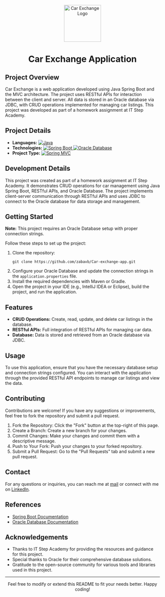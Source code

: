 <p align="center">
  <img src="https://img.icons8.com/dusk/100/garage--v1.png" alt="Car Exchange Logo" width="120" height="120">
</p>

<h1 align="center">Car Exchange Application</h1>

<h2>Project Overview</h2>
<p>Car Exchange is a web application developed using Java Spring Boot and the MVC architecture. The project uses RESTful APIs for interaction between the client and server. All data is stored in an Oracle database via JDBC, with CRUD operations implemented for managing car listings. This project was developed as part of a homework assignment at IT Step Academy.</p>

<h2>Project Details</h2>
<ul>
  <li><strong>Languages:</strong> 
    <a href="https://www.java.com/en/" target="_blank">
      <img src="https://img.shields.io/badge/Java-007396?style=flat&logo=java&logoColor=white" alt="Java">
    </a>
  </li>
  <li><strong>Technologies:</strong> 
    <a href="https://spring.io/projects/spring-boot" target="_blank">
      <img src="https://img.shields.io/badge/Spring%20Boot-6DB33F?style=flat&logo=springboot&logoColor=white" alt="Spring Boot">
    </a>
    <a href="https://www.oracle.com/database/" target="_blank">
      <img src="https://img.shields.io/badge/Oracle%20Database-F80000?style=flat&logo=oracle&logoColor=white" alt="Oracle Database">
    </a>
  </li>
  <li><strong>Project Type:</strong> 
    <a href="https://spring.io/guides/gs/serving-web-content/" target="_blank">
      <img src="https://img.shields.io/badge/Spring%20MVC-6DB33F?style=flat&logo=spring&logoColor=white" alt="Spring MVC">
    </a>
  </li>
</ul>

<h2>Development Details</h2>
<p>This project was created as part of a homework assignment at IT Step Academy. It demonstrates CRUD operations for car management using Java Spring Boot, RESTful APIs, and Oracle Database. The project implements client-server communication through RESTful APIs and uses JDBC to connect to the Oracle database for data storage and management.</p>

<h2>Getting Started</h2>
<p><strong>Note:</strong> This project requires an Oracle Database setup with proper connection strings.</p>

<p>Follow these steps to set up the project:</p>
<ol>
  <li>Clone the repository: 
    <pre><code>git clone https://github.com/zabavb/Car-exchange-app.git</code></pre>
  </li>
  <li>Configure your Oracle Database and update the connection strings in the <code>application.properties</code> file.</li>
  <li>Install the required dependencies with Maven or Gradle.</li>
  <li>Open the project in your IDE (e.g., IntelliJ IDEA or Eclipse), build the project, and run the application.</li>
</ol>

<h2>Features</h2>
<ul>
  <li><strong>CRUD Operations:</strong> Create, read, update, and delete car listings in the database.</li>
  <li><strong>RESTful APIs:</strong> Full integration of RESTful APIs for managing car data.</li>
  <li><strong>Database:</strong> Data is stored and retrieved from an Oracle database via JDBC.</li>
</ul>

<h2>Usage</h2>
<p>To use this application, ensure that you have the necessary database setup and connection strings configured. You can interact with the application through the provided RESTful API endpoints to manage car listings and view the data.</p>

<h2>Contributing</h2>
<p>Contributions are welcome! If you have any suggestions or improvements, feel free to fork the repository and submit a pull request.</p>
<ol>
  <li>Fork the Repository: Click the "Fork" button at the top-right of this page.</li>
  <li>Create a Branch: Create a new branch for your changes.</li>
  <li>Commit Changes: Make your changes and commit them with a descriptive message.</li>
  <li>Push to Your Fork: Push your changes to your forked repository.</li>
  <li>Submit a Pull Request: Go to the "Pull Requests" tab and submit a new pull request.</li>
</ol>

<h2>Contact</h2>
<p>For any questions or inquiries, you can reach me at <a href="mailto:bilonizkavik@agmail.com">mail</a> or connect with me on <a href="https://www.linkedin.com/in/viktor-bilonizhka" target="_blank">LinkedIn</a>.</p>

<h2>References</h2>
<ul>
  <li><a href="https://spring.io/projects/spring-boot" target="_blank">Spring Boot Documentation</a></li>
  <li><a href="https://www.oracle.com/database/" target="_blank">Oracle Database Documentation</a></li>
</ul>

<h2>Acknowledgements</h2>
<ul>
  <li>Thanks to IT Step Academy for providing the resources and guidance for this project.</li>
  <li>Special thanks to Oracle for their comprehensive database solutions.</li>
  <li>Gratitude to the open-source community for various tools and libraries used in this project.</li>
</ul>

<hr>

<p align="center">Feel free to modify or extend this README to fit your needs better. Happy coding!</p>
